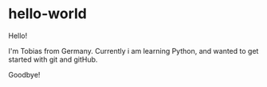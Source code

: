 # hello-world

Hello!

I'm Tobias from Germany. Currently i am learning Python, and wanted to get started with git and gitHub.

Goodbye!
